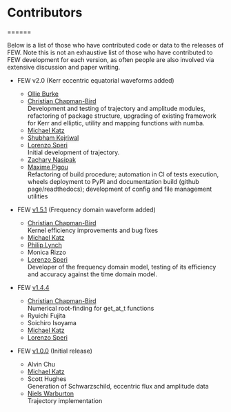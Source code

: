 # Contributors
======

Below is a list of those who have contributed code or data to the releases of FEW. Note this is not an exhaustive list of those who have contributed to FEW development for each version, as often people are also involved via extensive discussion and paper writing.

- FEW v2.0 (Kerr eccentric equatorial waveforms added)
	* [Ollie Burke](https://github.com/OllieBurke)
	* [Christian Chapman-Bird](https://github.com/cchapmanbird) </br>
	  	Development and testing of trajectory and amplitude modules, refactoring of package structure, upgrading of existing framework for Kerr and elliptic, utility and mapping functions with numba.
	* [Michael Katz](https://github.com/mikekatz04)
	* [Shubham Kejriwal](https://github.com/perturber)
	* [Lorenzo Speri](https://github.com/lorenzsp)  </br>
	  	Initial development of trajectory.
	* [Zachary Nasipak](https://github.com/znasipak)
	* [Maxime Pigou](https://github.com/mpigou) </br>
	   Refactoring of build procedure; automation in CI of tests execution, wheels deployment to PyPI and documentation build (github page/readthedocs); development of config and file management utilities

- FEW [v1.5.1](https://github.com/znasipak/FastEMRIWaveforms-Soton-Hackathon-2025/tree/v1.5.1) (Frequency domain waveform added)
	* [Christian Chapman-Bird](https://github.com/cchapmanbird) </br>
		Kernel efficiency improvements and bug fixes
	* [Michael Katz](https://github.com/mikekatz04)
	* [Philip Lynch](https://github.com/Philip-Lynch)
	* Monica Rizzo
	* [Lorenzo Speri](https://github.com/lorenzsp) </br>
	  	Developer of the frequency domain model, testing of its efficiency and accuracy against the time domain model.

- FEW [v1.4.4](https://github.com/znasipak/FastEMRIWaveforms-Soton-Hackathon-2025/tree/v1.4.4)
	* [Christian Chapman-Bird](https://github.com/cchapmanbird) </br>
		Numerical root-finding for get_at_t functions
	* Ryuichi Fujita
	* Soichiro Isoyama
	* [Michael Katz](https://github.com/mikekatz04)
	* [Lorenzo Speri](https://github.com/lorenzsp)

- FEW [v1.0.0](https://github.com/znasipak/FastEMRIWaveforms-Soton-Hackathon-2025/tree/v1.0.0) (Initial release)
	* Alvin Chu
	* [Michael Katz](https://github.com/mikekatz04)
	* Scott Hughes </br>
		Generation of Schwarzschild, eccentric flux and amplitude data
	* [Niels Warburton](https://github.com/nielsw2) </br>
		Trajectory implementation
